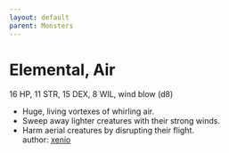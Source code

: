 ```yaml
---
layout: default
parent: Monsters 
--- 
```

# Elemental, Air
16 HP, 11 STR, 15 DEX, 8 WIL, wind blow (d8)  
- Huge, living vortexes of whirling air.  
- Sweep away lighter creatures with their strong winds.  
- Harm aerial creatures by disrupting their flight.  
author: [xenio](https://xenioinabottle.blogspot.com/2021/02/classic-monsters-for-cairnito-part-1.html) 
